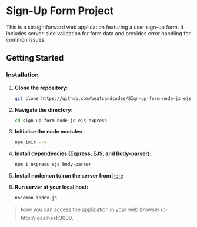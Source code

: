 # Sign-Up Form Project

This is a straightforward web application featuring a user sign-up form. It includes server-side validation for form data and provides error handling for common issues.

## Getting Started

### Installation

1. **Clone the repository**:

   ```bash
   git clone https://github.com/beatsandcodes/SIgn-up-form-node-js-ejs-express.git
   ```

2. **Navigate the directory**:
   
    ```bash
   cd sign-up-form-node-js-ejs-express
   ```

3. **Initialise the node modules**

   ```bash
   npm init --y
   ```

4. **Install dependencies (Express, EJS, and Body-parser):**

   ```bash
   npm i express ejs body-parser
   ```

5. **Install nodemon to run the server from** [here](https://www.npmjs.com/package/nodemon)

6. **Run server at your local host:**

   ```bash
   nodemon index.js
   ```
   
> Now you can access the application in your web browser 👉 http://localhost:3000.
